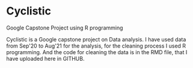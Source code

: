 # Cyclistic
Google Capstone Project using R programming

Cyclistic is a Google capstone project on Data analysis.
I have used data from Sep'20 to Aug'21 for the analysis, 
for the cleaning process I used R programming. 
And the code for cleaning the data is in the RMD file, that I have uploaded here in GITHUB.
